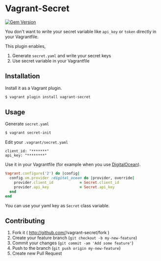 # Vagrant-Secret

[![Gem Version](https://badge.fury.io/rb/vagrant-secret.png)](http://badge.fury.io/rb/vagrant-secret)

You don't want to write your secret variable like `api_key` or `token` directly in your Vagrantfile.

This plugin enables, 

1. Generate `secret.yaml` and write your secret keys
1. Use secret variable in your Vagrantfile

## Installation

Install it as a Vagrant plugin.

```bash
$ vagrant plugin install vagrant-secret
```

## Usage

Generate `secret.yaml`

```bash
$ vagrant secret-init
```

Edit your `.vagrant/secret.yaml`

```
client_id: "*******"
api_key: "********"
```

Use it in your Vagrantfile (for example when you use [DigitalOcean](https://cloud.digitalocean.com/)).

```ruby
Vagrant.configure('2') do |config|  
  config.vm.provider :digital_ocean do |provider, override|
    provider.client_id            = Secret.client_id
    provider.api_key              = Secret.api_key
  end
end
```

You can use your yaml key as `Secret` class variable. 


## Contributing

1. Fork it ( http://github.com/<my-github-username>/vagrant-secret/fork )
2. Create your feature branch (`git checkout -b my-new-feature`)
3. Commit your changes (`git commit -am 'Add some feature'`)
4. Push to the branch (`git push origin my-new-feature`)
5. Create new Pull Request
